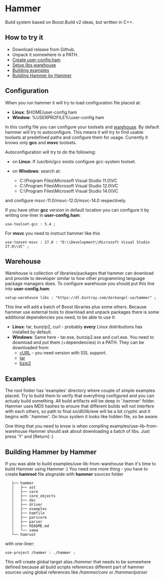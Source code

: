 # Hammer

Build system based on Boost.Build v2 ideas, but written in C++.

## How to try it

- Download release from Github.
- Unpack it somewhere in a PATH.
- [Create user-config.ham](#configuration)
- [Setup libs warehouse](#warehouse)
- [Building examples](#examples)
- [Building Hammer by Hammer](#Building-Hammer-by-Hammer)

## Configuration
When you run hammer it will try to load configuration file placed at:

* **Linux**: $HOME/user-config.ham
* **Window**: %USERPROFILE%\\user-config.ham

In this config file you can configure your toolsets and [warehouse](#warehouse).
By default hammer will try to autoconfigure.
This means it will try to find usable toolsets at predefined paths and configure them for usage.
Currently it knows only **gcc** and **msvc** toolsets.

Autoconfiguration will try to do the following:

* on **Linux**: If /usr/bin/gcc exists configure gcc-system toolset.
* on **Windows**: search at:

   * C:\\Program Files\\Microsoft Visual Studio 11.0\\VC
   * C:\\Program Files\\Microsoft Visual Studio 12.0\\VC
   * C:\\Program Files\\Microsoft Visual Studio 14.0\\VC

and configure msvc-11.0/msvc-12.0/msvc-14.0 respectively.

If you have other **gcc** version in default location you can configure it by writing one-liner in **user-config.ham**:

    use-toolset-gcc : 5.4 ;

For **msvc** you need to instruct hammer like this

    use-tooset-msvc : 27.0 : "D:\\Development\\Microsoft Visual Studio 27.0\\VC" ;

## Warehouse

Warehouse is collection of libraries/packages that hammer can download and provide to developer similar to how other programming language package managers does.
To configure warehouse you should put this line into **user-config.ham**:

    setup-warehouse libs : "https://dl.bintray.com/darkangel-ua/hammer" ;

This line will add a batch of Boost libraries plus some others.
Because hammer use external tools to download and unpack packages there is some additional dependencies you need, to be able to use it:

* **Linux**: tar, bunzip2, curl - probably **every** Linux distributions has installed by default.
* **Windows**: Same here - tar.exe, bunzip2.exe and curl.exe. You need to download and put them (+dependencies) in a PATH. They can be downloaded from:
  * [cURL](https://curl.haxx.se/download.html#Win32) - you need version with SSL support.
  * [tar](http://gnuwin32.sourceforge.net/packages/gtar.htm)
  * [bzip2](http://gnuwin32.sourceforge.net/packages/bzip2.htm)

## Examples

The root folder has 'examples' directory where couple of simple examples placed.
Try to build them to verify that everything configured and you can actualy build something.
All build artifacts will be deep in '.hammer' folder.
Hammer uses MD5 hashes to ensure that different builds will not interfere with each others,
so path to final so/dll/lib/exe will be a bit cryptic and it begins with '.hammer'. On linux system it looks like hidden file,
so be aware.

One thing that you need to know is when compiling examples/use-lib-from-warehouse Hammer should ask about downloading
a batch of libs. Just press 'Y' and [Return] :)

## Building Hammer by Hammer

If you was able to build examples/use-lib-from-warehouse than it's time to build Hammer using Hammer :) You need one more thing - you have to create **hamroot** file alognside with **hammer** sources folder
```
   ├── hammer
   │   ├── ast
   │   ├── core
   │   ├── core_objects
   │   ├── doc
   │   ├── driver
   │   ├── examples
   │   ├── hamfile
   │   ├── parscore
   │   ├── parser
   │   ├── README.md
   │   └── sema
   └── hamroot
```

with one-liner:

    use-project /hammer : ./hammer ;

This will create global target alias */hammer* that needs to be somewhere defined because all build scripts references different part of hammer sources using global references like */hammer/core* or */hammer/parser*
